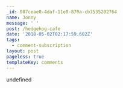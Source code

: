```yaml
---
_id: 087ceae0-4daf-11e8-870a-cb7535202764
name: Jonny
message: ' '
post: /hedgehog-cafe
date: '2018-05-02T02:17:59.602Z'
tags:
  - comment-subscription
layout: post
pageless: true
templateKey: comments
---
```

undefined
